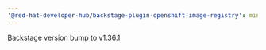 ```yaml
---
'@red-hat-developer-hub/backstage-plugin-openshift-image-registry': minor
---
```


Backstage version bump to v1.36.1
